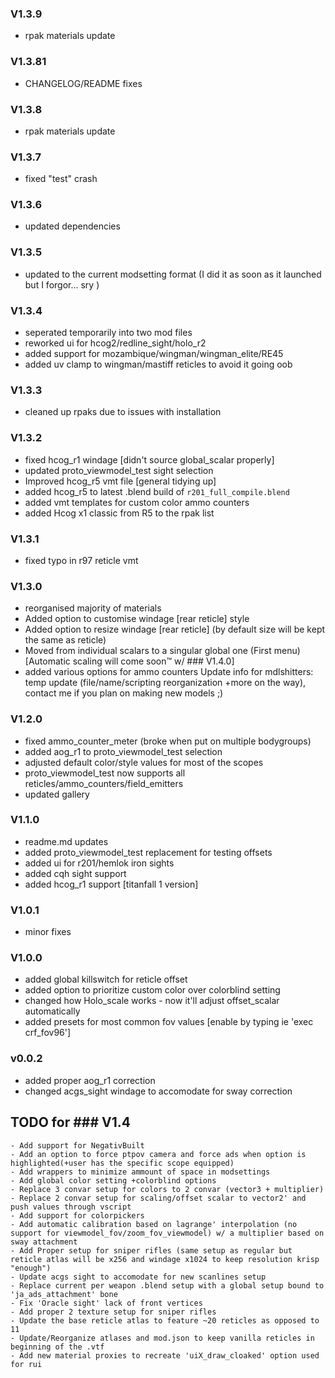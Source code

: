 ### V1.3.9
- rpak materials update
### V1.3.81
- CHANGELOG/README fixes
### V1.3.8
- rpak materials update
### V1.3.7
- fixed "test" crash
### V1.3.6
- updated dependencies
### V1.3.5
- updated to the current modsetting format (I did it as soon as it launched but I forgor... sry )
### V1.3.4
- seperated temporarily into two mod files
- reworked ui for hcog2/redline_sight/holo_r2
- added support for mozambique/wingman/wingman_elite/RE45
- added uv clamp to wingman/mastiff reticles to avoid it going oob
### V1.3.3
- cleaned up rpaks due to issues with installation
### V1.3.2
- fixed hcog_r1 windage [didn't source global_scalar properly]
- updated proto_viewmodel_test sight selection
- Improved hcog_r5 vmt file [general tidying up]
- added hcog_r5 to latest .blend build of `r201_full_compile.blend`
- added vmt templates for custom color ammo counters
- added Hcog x1 classic from R5 to the rpak list





### V1.3.1
- fixed typo in r97 reticle vmt
### V1.3.0
- reorganised majority of materials
- Added option to customise windage [rear reticle] style
- Added option to resize windage [rear reticle] (by default size will be kept the same as reticle)
- Moved from individual scalars to a singular global one (First menu)
  [Automatic scaling will come soon™ w/ ### V1.4.0]
- added various options for ammo counters
Update info for mdlshitters:
temp update (file/name/scripting reorganization +more on the way), contact me if you plan on making new models ;)
### V1.2.0
- fixed ammo_counter_meter (broke when put on multiple bodygroups)
- added aog_r1 to proto_viewmodel_test selection
- adjusted default color/style values for most of the scopes
- proto_viewmodel_test now supports all reticles/ammo_counters/field_emitters
- updated gallery
### V1.1.0
- readme.md updates
- added proto_viewmodel_test replacement for testing offsets
- added ui for r201/hemlok iron sights
- added cqh sight support
- added hcog_r1 support [titanfall 1 version]
### V1.0.1
- minor fixes
### V1.0.0
- added global killswitch for reticle offset
- added option to prioritize custom color over colorblind setting
- changed how Holo_scale works - now it'll adjust offset_scalar automatically
- added presets for most common fov values [enable by typing ie 'exec crf_fov96']
### v0.0.2
- added proper aog_r1 correction
- changed acgs_sight windage to accomodate for sway correction

## TODO for ### V1.4
```
- Add support for NegativBuilt
- Add an option to force ptpov camera and force ads when option is highlighted(+user has the specific scope equipped)
- Add wrappers to minimize ammount of space in modsettings
- Add global color setting +colorblind options
- Replace 3 convar setup for colors to 2 convar (vector3 + multiplier)
- Replace 2 convar setup for scaling/offset scalar to vector2' and push values through vscript
- Add support for colorpickers
- Add automatic calibration based on lagrange' interpolation (no support for viewmodel_fov/zoom_fov_viewmodel) w/ a multiplier based on sway attachment
- Add Proper setup for sniper rifles (same setup as regular but reticle atlas will be x256 and windage x1024 to keep resolution krisp "enough")
- Update acgs sight to accomodate for new scanlines setup
- Replace current per weapon .blend setup with a global setup bound to 'ja_ads_attachment' bone
- Fix 'Oracle sight' lack of front vertices
- Add proper 2 texture setup for sniper rifles
- Update the base reticle atlas to feature ~20 reticles as opposed to 11
- Update/Reorganize atlases and mod.json to keep vanilla reticles in beginning of the .vtf
- Add new material proxies to recreate 'uiX_draw_cloaked' option used for rui
```